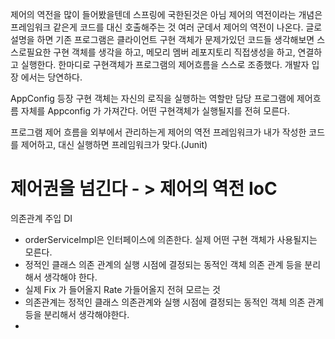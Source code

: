 제어의 역전을 많이 들어봤을텐데 
스프링에 국한된것은 아님 
제어의 역전이라는 개념은 프레임워크 같은게 코드를 대신 호출해주는 것 
여러 군데서 제어의 역전이 나온다. 
글로 설명을 하면 기존 프로그램은 클라이언트 구현 객체가 문제가있던 코드들 생각해보면 스스로필요한 
구현 객체를 생각을 하고, 메모리 멤버 레포지토리 직접생성을 하고, 연결하고 실행한다. 한마디로 구현객체가 프로그램의 제어흐름을 스스로 조종했다. 개발자 입장
에서는 당연하다. 


AppConfig 등장 구현 객체는 자신의 로직을 실행하는 역할만 담당 프로그램에 제어흐름 자체를 Appconfig 가 가져간다.
어떤 구현객체가 실행될지를 전혀 모른다. 

프로그램 제어 흐름을 외부에서 관리하는게 제어의 역전 
프레임워크가 내가 작성한 코드를 제어하고, 대신 실행하면 프레임워크가 맞다.(Junit)
# 제어권을 넘긴다 - > 제어의 역전 IoC

의존관계 주입 DI
- orderServiceImpl은 인터페이스에 의존한다. 실제 어떤 구현 객체가 사용될지는 모른다.
- 정적인 클래스 의존 관계의 실행 시점에 결정되는 동적인 객체 의존 관계 등을 분리해서 생각해야 한다. 
- 실제 Fix 가 들어올지 Rate 가들어올지 전혀 모르는 것 
- 의존관계는 정적인 클래스 의존관계와 실행 시점에 결정되는 동적인 객체 의존 관계등을 분리해서 생각해야한다.
- 